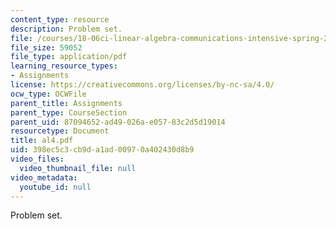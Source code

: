 ```yaml
---
content_type: resource
description: Problem set.
file: /courses/18-06ci-linear-algebra-communications-intensive-spring-2004/398ec5c3cb9da1ad00970a402430d8b9_al4.pdf
file_size: 59052
file_type: application/pdf
learning_resource_types:
- Assignments
license: https://creativecommons.org/licenses/by-nc-sa/4.0/
ocw_type: OCWFile
parent_title: Assignments
parent_type: CourseSection
parent_uid: 87094652-ad49-026a-e057-83c2d5d19014
resourcetype: Document
title: al4.pdf
uid: 398ec5c3-cb9d-a1ad-0097-0a402430d8b9
video_files:
  video_thumbnail_file: null
video_metadata:
  youtube_id: null
---
```

Problem set.